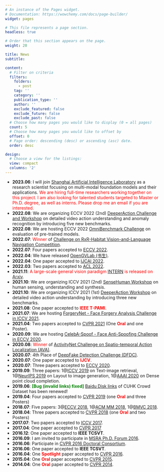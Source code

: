```yaml
---
# An instance of the Pages widget.
# Documentation: https://wowchemy.com/docs/page-builder/
widget: pages

# This file represents a page section.
headless: true

# Order that this section appears on the page.
weight: 20

title: News
subtitle: 

content:
  # Filter on criteria
  filters:
    folders:
      - post
    tag: ''
    category: ''
    publication_type: ''
    author: ''
    exclude_featured: false
    exclude_future: false
    exclude_past: false
  # Choose how many pages you would like to display (0 = all pages)
  count: 5
  # Choose how many pages you would like to offset by
  offset: 0
  # Page order: descending (desc) or ascending (asc) date.
  order: desc

design:
  # Choose a view for the listings:
  view: compact
  columns: '2'
---
```

- **2023.06**: I will join [Shanghai Artificial Intelligence Laboratory](https://www.shlab.org.cn/) as a research scientist focusing on multi-modal foundation models and their applications.  <span style="color:red">We are hiring full-time researchers working together on this project. I am also looking for talented students targeted to Master or Ph.D. degree, as well as interns. Please drop me an email if you are interested.</span>
- **2022.08**: We are organizing ECCV 2022 (2nd) [DeeperAction Challenge and Workshop](https://deeperaction.github.io/) on detailed video action understanding and anomaly recognition by introducing five new benchmarks.
- **2022.08**: We are hosting ECCV 2022 [OmniBenchmark Challenge](https://zhangyuanhan-ai.github.io/OmniBenchmark/) on evaluation of pre-trained models.
- **2022.07**: <span style="color:red">Winner</span> of [Challenge on RxR-Habitat Vision-and-Language Navigation Competition](https://ai.google.com/research/rxr/habitat).
- **2022.07**: Four papers accepted to [ECCV 2022](https://eccv2022.ecva.net/).
- **2022.04**: We have released [OpenGVLab (书生)](https://opengvlab.shlab.org.cn/).
- **2022.04**: One paper accepted to [IJCAI 2022](https://ijcai-22.org/).
- **2022.03**: Two papers accepted to [ACL 2022](https://www.2022.aclweb.org/).
- **2021.11**: <span style="color:red">A large-scale general vision paradigm [INTERN](https://opengvlab.shlab.org.cn/) is released on [Arxiv](https://arxiv.org/abs/2111.08687)</span>.
- **2021.10**: We are organizing ICCV 2021 (2nd) [SenseHuman Workshop](https://sense-human.github.io/index_2021.html) on human sensing, understanding and synthesis.
- **2021.10**: We are organizing ICCV 2021 (1st) [DeeperAction Workshop](https://deeperaction.github.io/) on detailed video action understanding by introducing three new benchmarks.
- **2021.08**: One paper accepted to <span style="color:red">**IEEE T-PAMI**</span>.
- **2021.07**: We are hosting [ForgeryNet - Face Forgery Analysis Challenge in ICCV 2021](https://competitions.codalab.org/competitions/33386).
- **2021.04**: Two papers accepted to [CVPR 2021](https://cvpr2021.thecvf.com/) (One  <span style="color:red">**Oral**</span> and one Poster).
- **2020.09**: We are hosting [CelebA-Spoof - Face Anti-Spoofing Challenge in ECCV 2020](https://competitions.codalab.org/competitions/26210).
- **2020.08**: <span style="color:red">Winner</span> of [ActivityNet Challenge on Spatio-temporal Action Localization (AVA)](http://activity-net.org/challenges/2020/).
- **2020.07**: 4th Place of [DeepFake Detection Challenge (DFDC)](https://www.kaggle.com/c/deepfake-detection-challenge).
- **2020.07**: One paper accepted to <span style="color:red">**IJCV**</span>.
- **2020.07**: Three papers accepted to [ECCV 2020](https://eccv2020.ecva.net/).
- **2019.09**: Three papers: 1@[ICCV 2019](https://iccv2019.thecvf.com/) on Text-image retrieval, 1@[NeurIPS 2019](https://nips.cc/Conferences/2019) on Layout to image generation, 1@[AAAI 2020](https://aaai.org/Conferences/AAAI-20/) on Dense point cloud completion.
- **2019.06**: <span style="color:green">**[Bug (invalid links) fixed]**</span> [Baidu Disk links](file:///Users/lucasjing/Library/Containers/com.tencent.xinWeChat/Data/Library/Application%20Support/com.tencent.xinWeChat/2.0b4.0.9/0055825b7948b58660b56956863332f3/Handoff/projects/CUHKcrowd_files/cuhk_crowd_dataset_files/CUHKcrowd_dataset_imgTrk_v2.txt) of CUHK Crowd Dataset has been renewed!
- **2019.04**: Four papers accepted to [CVPR 2019](https://cvpr2019.thecvf.com/) (one <span style="color:red">**Oral**</span> and three Posters)
- **2018.07**: Five papers: 3@[ECCV 2018](https://eccv2018.ecva.net/), 1@[ACM MM 2018](https://2022.acmmm.org/2018), 1@[BMVC 2018](http://bmvc2018.org/).
- **2018.04**: Three papers accepted to [CVPR 2018](https://cvpr2018.thecvf.com/) (one <span style="color:red">**Oral**</span> and two Posters)
- **2017.07**: Two papers accepted to [ICCV 2017](https://iccv2017.thecvf.com/).
- **2017.04**: One paper accepted to [CVPR 2017](https://cvpr2017.thecvf.com/)
- **2016.12**: One paper accepted to **IEEE TCSVT**.
- **2016.09**: I am invited to participate in [MSRA Ph.D. Forum 2016](https://www.microsoft.com/en-us/research/blog/top-phd-students-gather-microsoft-research-asia-phd-forum-2016/).
- **2016.06**: Participate in [CVPR 2016 Doctoral Consortium](http://cvpr2016.thecvf.com/program/doctoral_consortium).
- **2016.06**: One paper accepted to **IEEE TCSVT**.
- **2016.04**: One <span style="color:red">**Spotlight**</span> paper accepted to [CVPR 2016](https://cvpr2016.thecvf.com/).
- **2015.04**: One <span style="color:red">**Oral**</span> paper accepted to [CVPR 2015](https://cvpr2015.thecvf.com/).
- **2014.04**: One <span style="color:red">**Oral**</span> paper accepted to [CVPR 2014](https://cvpr2014.thecvf.com/).